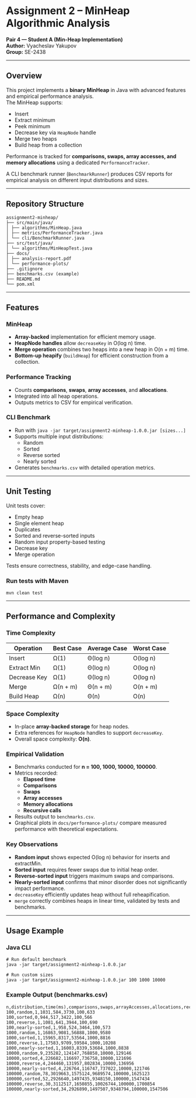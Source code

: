 # Assignment 2 – MinHeap Algorithmic Analysis

**Pair 4 — Student A (Min-Heap Implementation)**  
**Author:** Vyacheslav Yakupov <br>
**Group:** SE-2438

---

## Overview
This project implements a **binary MinHeap** in Java with advanced features and empirical performance analysis.  
The MinHeap supports:

- Insert
- Extract minimum
- Peek minimum
- Decrease key via `HeapNode` handle
- Merge two heaps
- Build heap from a collection

Performance is tracked for **comparisons, swaps, array accesses, and memory allocations** using a dedicated `PerformanceTracker`.

A CLI benchmark runner (`BenchmarkRunner`) produces CSV reports for empirical analysis on different input distributions and sizes.

---

## Repository Structure
```
assignment2-minheap/
├── src/main/java/
│ ├── algorithms/MinHeap.java
│ ├── metrics/PerformanceTracker.java
│ └── cli/BenchmarkRunner.java
├── src/test/java/
│ └── algorithms/MinHeapTest.java
├── docs/
│ ├── analysis-report.pdf
│ └── performance-plots/
├── .gitignore
├── benchmarks.csv (example)
├── README.md
└── pom.xml
```

---

## Features

### MinHeap
- **Array-backed** implementation for efficient memory usage.
- **HeapNode handles** allow `decreaseKey` in O(log n) time.
- **Merge operation** combines two heaps into a new heap in O(n + m) time.
- **Bottom-up heapify** (`buildHeap`) for efficient construction from a collection.

### Performance Tracking
- Counts **comparisons**, **swaps**, **array accesses**, and **allocations**.
- Integrated into all heap operations.
- Outputs metrics to CSV for empirical verification.

### CLI Benchmark
- Run with `java -jar target/assignment2-minheap-1.0.0.jar [sizes...]`
- Supports multiple input distributions:
    - Random
    - Sorted
    - Reverse sorted
    - Nearly sorted
- Generates `benchmarks.csv` with detailed operation metrics.

---

## Unit Testing
Unit tests cover:

- Empty heap
- Single element heap
- Duplicates
- Sorted and reverse-sorted inputs
- Random input property-based testing
- Decrease key
- Merge operation

Tests ensure correctness, stability, and edge-case handling.

### Run tests with Maven
```
mvn clean test
```

---

## Performance and Complexity

### Time Complexity
| Operation    | Best Case | Average Case | Worst Case |
|--------------|-----------|--------------|------------|
| Insert       | Ω(1)      | Θ(log n)     | O(log n)   |
| Extract Min  | Ω(1)      | Θ(log n)     | O(log n)   |
| Decrease Key | Ω(1)      | Θ(log n)     | O(log n)   |
| Merge        | Ω(n + m)  | Θ(n + m)     | O(n + m)   |
| Build Heap   | Ω(n)      | Θ(n)         | O(n)       |

### Space Complexity
- In-place **array-backed storage** for heap nodes.
- Extra references for `HeapNode` handles to support `decreaseKey`.
- Overall space complexity: **O(n)**.

### Empirical Validation
- Benchmarks conducted for **n = 100, 1000, 10000, 100000**.
- Metrics recorded:
    - **Elapsed time**
    - **Comparisons**
    - **Swaps**
    - **Array accesses**
    - **Memory allocations**
    - **Recursive calls**
- Results output to `benchmarks.csv`.
- Graphical plots in `docs/performance-plots/` compare measured performance with theoretical expectations.

### Key Observations
- **Random input** shows expected O(log n) behavior for inserts and extractMin.
- **Sorted input** requires fewer swaps due to initial heap order.
- **Reverse-sorted input** triggers maximum swaps and comparisons.
- **Nearly-sorted input** confirms that minor disorder does not significantly impact performance.
- `decreaseKey` efficiently updates heap without full reheapification.
- `merge` correctly combines heaps in linear time, validated by tests and benchmarks.

---

## Usage Example
### Java CLI
```
# Run default benchmark
java -jar target/assignment2-minheap-1.0.0.jar

# Run custom sizes
java -jar target/assignment2-minheap-1.0.0.jar 100 1000 10000
```

### Example Output (benchmarks.csv)
```
n,distribution,time(ms),comparisons,swaps,arrayAccesses,allocations,recursiveCalls
100,random,1,1031,584,3730,100,633
100,sorted,0,944,517,3422,100,566
100,reverse,1,1081,641,3944,100,690
100,nearly-sorted,1,958,524,3464,100,573
1000,random,1,16863,9081,56888,1000,9580
1000,sorted,1,15965,8317,53564,1000,8816
1000,reverse,1,17583,9709,59584,1000,10208
1000,nearly-sorted,1,16003,8339,53684,1000,8838
10000,random,9,235282,124147,768858,10000,129146
10000,sorted,4,226682,116697,736758,10000,121696
10000,reverse,4,244460,131957,802834,10000,136956
10000,nearly-sorted,4,226764,116747,737022,10000,121746
100000,random,78,3019663,1575124,9689574,100000,1625123
100000,sorted,52,2926640,1497435,9348150,100000,1547434
100000,reverse,30,3112517,1650855,10026744,100000,1700854
100000,nearly-sorted,34,2926890,1497507,9348794,100000,1547506
```


